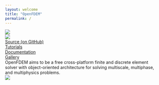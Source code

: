 ```yaml
---
layout: welcome
title: "OpenFDEM"
permalink: /
---
```


<div class="splash">
	<img src="/assets/images/ucs-test.gif">
	</div>
<div class="navbar">
  <div class='logo'><a href="/"><img src="/assets/images/logo-250px.png"></a></div>
  <div><a href="https://github.com/OpenFDEM">Source (on GitHub)</a></div>
  <div><a href="/docs/html/rst_tutorials/tutorial1_ucs.html">Tutorials</a></div>
  <div><a href="/docs/html/index.html">Documentation</a></div>
  <a href="/gallery.html">Gallery</a>
</div> 
<div class="about">
OpenFDEM aims to be a free cross-platform finite and discrete element solver with object-oriented architecture for solving multiscale, multiphase, and multiphysics problems.
	<div class="demo">
		<img src="/assets/images/insitu_example.png">
		</div>
	</div>
